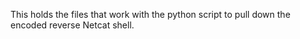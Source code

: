 This holds the files that work with the python script to pull down the encoded reverse Netcat shell. 
